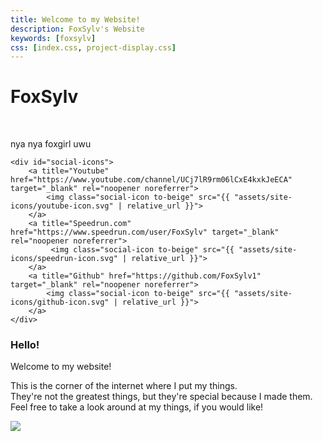 ```yaml
---
title: Welcome to my Website!
description: FoxSylv's Website
keywords: [foxsylv]
css: [index.css, project-display.css]
---
```


<div class="flex full-width space200px">
    <div id="title">
        <h1>
            FoxSylv
        </h1>
        <br>
        <p id="subtitle">
            nya nya foxgirl uwu
        </p>
    </div>
    
    <div id="social-icons">
        <a title="Youtube" href="https://www.youtube.com/channel/UCj7lR9rm06lCxE4kxkJeECA" target="_blank" rel="noopener noreferrer">
            <img class="social-icon to-beige" src="{{ "assets/site-icons/youtube-icon.svg" | relative_url }}">
        </a>
        <a title="Speedrun.com" href="https://www.speedrun.com/user/FoxSylv" target="_blank" rel="noopener noreferrer">
             <img class="social-icon to-beige" src="{{ "assets/site-icons/speedrun-icon.svg" | relative_url }}">
        </a>
        <a title="Github" href="https://github.com/FoxSylv1" target="_blank" rel="noopener noreferrer">
            <img class="social-icon to-beige" src="{{ "assets/site-icons/github-icon.svg" | relative_url }}">
        </a>
    </div>
</div>


<div class="centered-text space160px">
    <h3>
        Hello!
        <br>
    </h3>
    <p>
        Welcome to my website!
    </p>
</div>
<div class="centered-text space200px">
    <p>
        This is the corner of the internet where I put my things.
        <br>
        They're not the greatest things, but they're special because I made them.
        <br>
        Feel free to take a look around at my things, if you would like!
    </p>
</div>

<div class="flex full-width" id="down-arrow-container">
    <div>
        <img id="down-arrow" class="to-beige" src="{{ "assets/down-arrow.svg" | relative_url }}">
        <script>
            function setOpacity(opacity) {
                var downArrow = document.getElementById("down-arrow");
                downArrow.style.opacity = opacity;
            }
            function changeOpacityOnScroll() {
                setOpacity((70 - this.scrollY) / 70);
            }
            
            setOpacity(1);
            window.addEventListener("scroll", changeOpacityOnScroll, false);
        </script>
        <!-- Default noscript behaviour is no arrow being visible -->
    </div>
</div>

<div class="centered-text space50px">
    <div>
        <h2>
            Projects
        </h2>
    </div>
</div>
<div class="flex full-width space150px">
    {% for project_data in site.data.project_data_list %}
        {% if project_data.isImportant == 'true' %}
            <div class="project box">
                <a href="{{ project_data.link | relative_url }}">
                    <div class="project-title centered-text">
                        <h3>
                            {{ project_data.name }}
                        </h3>
                    </div>
                    <img class="project-image" src="{{ project_data.image | relative_url }}" alt="{{ project_data.name }} Image">
                    <div class="project-description centered-text">
                        <p>
                            {{ project_data.description }}
                        </p>
                    </div>
                </a>
            </div>
        {% endif %}
    {% endfor %}
    <div class="flex project box" id="project-more">
        <a href="{{ "/projects/" | relative_url }}">
            <h2>
                More!
            </h2>
        </a>
    </div>
</div>

<div class="centered-text space50px">
    <h2>
        Videos
    </h2>
</div>
<div class="flex full-width space210px">
    {% for youtube_data in site.data.youtube_data_list %}
        <div class="video-container box centered-text">
            <div class="space20px"></div>
            <h3>
                {{ youtube_data.title }}
            </h3>
            <div class="space30px"></div>
            <iframe class="video-player" src="{{ youtube_data.link }}" title="YouTube video player" frameborder="0" allow="accelerometer; autoplay; clipboard-write; encrypted-media; gyroscope; picture-in-picture" allowfullscreen></iframe>
        </div>
    {% endfor %}
</div>
